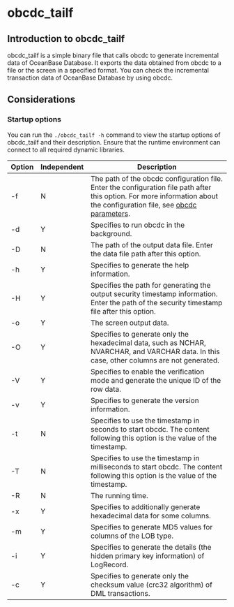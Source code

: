 # obcdc_tailf

## Introduction to obcdc_tailf

obcdc_tailf is a simple binary file that calls obcdc to generate incremental data of OceanBase Database. It exports the data obtained from obcdc to a file or the screen in a specified format. You can check the incremental transaction data of OceanBase Database by using obcdc. 

## Considerations

### Startup options

You can run the `./obcdc_tailf -h` command to view the startup options of obcdc_tailf and their description. Ensure that the runtime environment can connect to all required dynamic libraries. 

| Option | Independent | Description |
|--------|--------|-----------------------------------------------------------------------------------------------------------|
| -f     | N | The path of the obcdc configuration file. Enter the configuration file path after this option. For more information about the configuration file, see [obcdc parameters](../2.obcdc-parameters/2.obcdc-configuration-items.md).  |
| -d     | Y | Specifies to run obcdc in the background.  |
| -D     | N | The path of the output data file. Enter the data file path after this option.  |
| -h     | Y | Specifies to generate the help information.  |
| -H     | Y | Specifies the path for generating the output security timestamp information. Enter the path of the security timestamp file after this option.  |
| -o     | Y | The screen output data.  |
| -O     | Y | Specifies to generate only the hexadecimal data, such as NCHAR, NVARCHAR, and VARCHAR data. In this case, other columns are not generated.  |
| -V     | Y | Specifies to enable the verification mode and generate the unique ID of the row data.  |
| -v     | Y | Specifies to generate the version information.  |
| -t     | N | Specifies to use the timestamp in seconds to start obcdc. The content following this option is the value of the timestamp.  |
| -T     | N | Specifies to use the timestamp in milliseconds to start obcdc. The content following this option is the value of the timestamp.  |
| -R     | N | The running time.  |
| -x     | Y | Specifies to additionally generate hexadecimal data for some columns.  |
| -m     | Y | Specifies to generate MD5 values for columns of the LOB type.  |
| -i     | Y | Specifies to generate the details (the hidden primary key information) of LogRecord.  |
| -c     | Y | Specifies to generate only the checksum value (crc32 algorithm) of DML transactions. |
